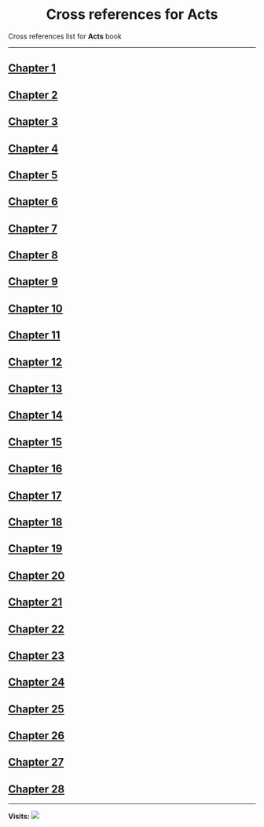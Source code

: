 <div align="center">
  <h1 id="readme">Cross references for <b>Acts</b></h1>
</div>

Cross references list for **Acts** book

---

## [Chapter 1](1.md)
## [Chapter 2](2.md)
## [Chapter 3](3.md)
## [Chapter 4](4.md)
## [Chapter 5](5.md)
## [Chapter 6](6.md)
## [Chapter 7](7.md)
## [Chapter 8](8.md)
## [Chapter 9](9.md)
## [Chapter 10](10.md)
## [Chapter 11](11.md)
## [Chapter 12](12.md)
## [Chapter 13](13.md)
## [Chapter 14](14.md)
## [Chapter 15](15.md)
## [Chapter 16](16.md)
## [Chapter 17](17.md)
## [Chapter 18](18.md)
## [Chapter 19](19.md)
## [Chapter 20](20.md)
## [Chapter 21](21.md)
## [Chapter 22](22.md)
## [Chapter 23](23.md)
## [Chapter 24](24.md)
## [Chapter 25](25.md)
## [Chapter 26](26.md)
## [Chapter 27](27.md)
## [Chapter 28](28.md)


---

**Visits:**
![](https://profile-counter.glitch.me/visitCounter_crossrefsChapterList64/count.svg)
